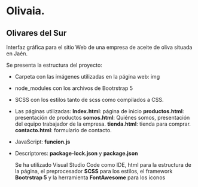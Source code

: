 # Olivaia. 
## Olivares del Sur

Interfaz gráfica para el sitio Web de una empresa de aceite de oliva situada en Jaén. 

Se presenta la estructura del proyecto:

- Carpeta con las imágenes utilizadas en la página web: img
- node_modules con los archivos de Bootrstrap 5
- SCSS con los estilos tanto de scss como compilados a CSS.
    
- Las páginas utilizadas: 
  **Index.html**: página de inicio
  **productos.html**: presentación de productos
  **somos.html**: Quiénes somos, presentación del equipo trabajador de la empresa.
  **tienda.html**: tienda para comprar.
  **contacto.html**: formulario de contacto.
- JavaScript: **funcion.js**
- Descriptores: **package-lock.json** y **package.json**

  Se ha utilizado Visual Studio Code como IDE, html para la estructura de la página, el preprocesador **SCSS** para los estilos, el framework **Bootrstrap 5** y la herramienta **FontAwesome** para los iconos
